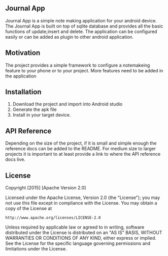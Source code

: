 ## Journal App

Journal App is a simple note making application for your android device. The Journal App is built on top of sqlite database and provides all the basic functions of update,insert and delete. The application can be configured easily or can be added as plugin to other android application. 

## Motivation

The project provides a simple framework to configure a notemakeing feature to your phone or to your project. More features need to be added in the application

## Installation

1) Download the project and import into Android studio
2) Generate the apk file
3) Install in your target device.

## API Reference

Depending on the size of the project, if it is small and simple enough the reference docs can be added to the README. For medium size to larger projects it is important to at least provide a link to where the API reference docs live.

## License

Copyright [2015] [Apache Version 2.0]

Licensed under the Apache License, Version 2.0 (the "License");
you may not use this file except in compliance with the License.
You may obtain a copy of the License at

    http://www.apache.org/licenses/LICENSE-2.0

Unless required by applicable law or agreed to in writing, software
distributed under the License is distributed on an "AS IS" BASIS,
WITHOUT WARRANTIES OR CONDITIONS OF ANY KIND, either express or implied.
See the License for the specific language governing permissions and
limitations under the License.
